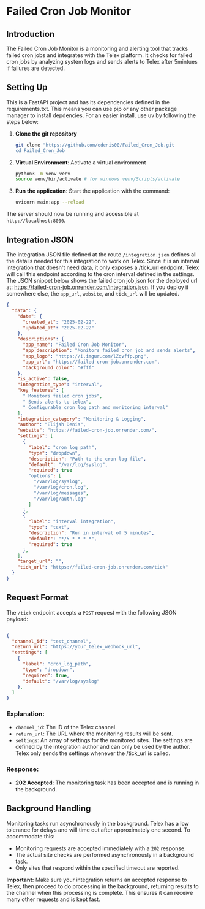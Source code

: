 # Failed Cron Job Monitor

## Introduction

The Failed Cron Job Monitor is a monitoring and alerting tool that tracks failed cron jobs and integrates with the Telex platform. It checks for failed cron jobs by analyzing system logs and sends alerts to Telex after 5mintues if failures are detected.

## Setting Up

This is a FastAPI project and has its dependencies defined in the requirements.txt. This means you can use pip or any other package manager to install depdencies. For an easier install, use uv by following the steps below:

1. **Clone the git repository**
    ```bash
    git clone "https://github.com/edenis00/Failed_Cron_Job.git
    cd Failed_Cron_Job
    ```

2. **Virtual Environment**: Activate a virtual environment
    ```bash
    python3 -m venv venv
    source venv/bin/activate # for windows venv/Scripts/activate
    ```

3. **Run the application**: Start the application with the command:
    ```bash
    uvicorn main:app --reload
    ```


The server should now be running and accessible at `http://localhost:8000`.

## Integration JSON

The integration JSON file defined at the route `/integration.json` defines all the details needed for this integration to work on Telex. Since it is an interval integration that doesn't need data, it only exposes a /tick_url endpoint. Telex will call this endpoint according to the cron interval defined in the settings. The JSON snippet below shows the failed cron job json for the deployed url at: https://failed-cron-job.onrender.com/integration.json. If you deploy it somewhere else, the `app_url`, `website`, and `tick_url` will be updated.

```json
{
  "data": {
    "date": {
      "created_at": "2025-02-22",
      "updated_at": "2025-02-22"
    },
    "descriptions": {
      "app_name": "Failed Cron Job Monitor",
      "app_description": "Monitors failed cron job and sends alerts",
      "app_logo": "https://i.imgur.com/lZqvffp.png",
      "app_url": "https://failed-cron-job.onrender.com",
      "background_color": "#fff"
    },
    "is_active": false,
    "integration_type": "interval",
    "key_features": [
      " Monitors failed cron jobs",
      " Sends alerts to telex",
      " Configurable cron log path and monitoring interval"
    ],
    "integration_category": "Monitoring & Logging",
    "author": "Elijah Denis",
    "website": "https://failed-cron-job.onrender.com/",
    "settings": [
      {
        "label": "cron_log_path",
        "type": "dropdown",
        "description": "Path to the cron log file",
        "default": "/var/log/syslog",
        "required": true
        "options": [
          "/var/log/syslog",
          "/var/log/cron.log",
          "/var/log/messages",
          "/var/log/auth.log"
        ]
      },
      {
        "label": "interval integration",
        "type": "text",
        "description": "Run in interval of 5 minutes",
        "default": "*/5 * * * *",
        "required": true
      },
    ],
    "target_url": "",
    "tick_url": "https://failed-cron-job.onrender.com/tick"
  }
}
```

## Request Format

The `/tick` endpoint accepts a `POST` request with the following JSON payload:

```json

{
  "channel_id": "test_channel",
  "return_url": "https://your_telex_webhook_url",
  "settings": [
    {
      "label": "cron_log_path",
      "type": "dropdown",
      "required": true,
      "default": "/var/log/syslog"
    },
  ]
}

```

### Explanation:
- `channel_id`: The ID of the Telex channel.
- `return_url`: The URL where the monitoring results will be sent.
- `settings`: An array of settings for the monitored sites. The settings are defined by the integration author and can only be used by the author. Telex only sends the settings whenever the /tick_url is called.


### Response:
- **202 Accepted**: The monitoring task has been accepted and is running in the background.

## Background Handling

Monitoring tasks run asynchronously in the background. Telex has a low tolerance for delays and will time out after approximately one second. To accommodate this:

- Monitoring requests are accepted immediately with a `202` response.
- The actual site checks are performed asynchronously in a background task.
- Only sites that respond within the specified timeout are reported.

**Important:** Make sure your integration returns an accepted response to Telex, then proceed to do processing in the background, returning results to the channel when this processing is complete. This ensures it can receive many other requests and is kept fast.